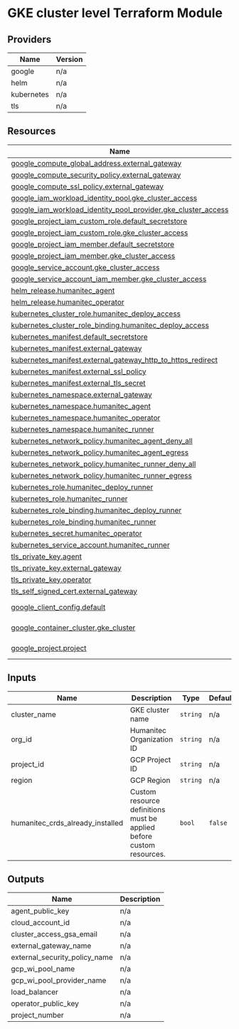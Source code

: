 # GKE cluster level Terraform Module

<!-- BEGIN_TF_DOCS -->


## Providers

| Name | Version |
|------|---------|
| google | n/a |
| helm | n/a |
| kubernetes | n/a |
| tls | n/a |

## Resources

| Name | Type |
|------|------|
| [google_compute_global_address.external_gateway](https://registry.terraform.io/providers/hashicorp/google/latest/docs/resources/compute_global_address) | resource |
| [google_compute_security_policy.external_gateway](https://registry.terraform.io/providers/hashicorp/google/latest/docs/resources/compute_security_policy) | resource |
| [google_compute_ssl_policy.external_gateway](https://registry.terraform.io/providers/hashicorp/google/latest/docs/resources/compute_ssl_policy) | resource |
| [google_iam_workload_identity_pool.gke_cluster_access](https://registry.terraform.io/providers/hashicorp/google/latest/docs/resources/iam_workload_identity_pool) | resource |
| [google_iam_workload_identity_pool_provider.gke_cluster_access](https://registry.terraform.io/providers/hashicorp/google/latest/docs/resources/iam_workload_identity_pool_provider) | resource |
| [google_project_iam_custom_role.default_secretstore](https://registry.terraform.io/providers/hashicorp/google/latest/docs/resources/project_iam_custom_role) | resource |
| [google_project_iam_custom_role.gke_cluster_access](https://registry.terraform.io/providers/hashicorp/google/latest/docs/resources/project_iam_custom_role) | resource |
| [google_project_iam_member.default_secretstore](https://registry.terraform.io/providers/hashicorp/google/latest/docs/resources/project_iam_member) | resource |
| [google_project_iam_member.gke_cluster_access](https://registry.terraform.io/providers/hashicorp/google/latest/docs/resources/project_iam_member) | resource |
| [google_service_account.gke_cluster_access](https://registry.terraform.io/providers/hashicorp/google/latest/docs/resources/service_account) | resource |
| [google_service_account_iam_member.gke_cluster_access](https://registry.terraform.io/providers/hashicorp/google/latest/docs/resources/service_account_iam_member) | resource |
| [helm_release.humanitec_agent](https://registry.terraform.io/providers/hashicorp/helm/latest/docs/resources/release) | resource |
| [helm_release.humanitec_operator](https://registry.terraform.io/providers/hashicorp/helm/latest/docs/resources/release) | resource |
| [kubernetes_cluster_role.humanitec_deploy_access](https://registry.terraform.io/providers/hashicorp/kubernetes/latest/docs/resources/cluster_role) | resource |
| [kubernetes_cluster_role_binding.humanitec_deploy_access](https://registry.terraform.io/providers/hashicorp/kubernetes/latest/docs/resources/cluster_role_binding) | resource |
| [kubernetes_manifest.default_secretstore](https://registry.terraform.io/providers/hashicorp/kubernetes/latest/docs/resources/manifest) | resource |
| [kubernetes_manifest.external_gateway](https://registry.terraform.io/providers/hashicorp/kubernetes/latest/docs/resources/manifest) | resource |
| [kubernetes_manifest.external_gateway_http_to_https_redirect](https://registry.terraform.io/providers/hashicorp/kubernetes/latest/docs/resources/manifest) | resource |
| [kubernetes_manifest.external_ssl_policy](https://registry.terraform.io/providers/hashicorp/kubernetes/latest/docs/resources/manifest) | resource |
| [kubernetes_manifest.external_tls_secret](https://registry.terraform.io/providers/hashicorp/kubernetes/latest/docs/resources/manifest) | resource |
| [kubernetes_namespace.external_gateway](https://registry.terraform.io/providers/hashicorp/kubernetes/latest/docs/resources/namespace) | resource |
| [kubernetes_namespace.humanitec_agent](https://registry.terraform.io/providers/hashicorp/kubernetes/latest/docs/resources/namespace) | resource |
| [kubernetes_namespace.humanitec_operator](https://registry.terraform.io/providers/hashicorp/kubernetes/latest/docs/resources/namespace) | resource |
| [kubernetes_namespace.humanitec_runner](https://registry.terraform.io/providers/hashicorp/kubernetes/latest/docs/resources/namespace) | resource |
| [kubernetes_network_policy.humanitec_agent_deny_all](https://registry.terraform.io/providers/hashicorp/kubernetes/latest/docs/resources/network_policy) | resource |
| [kubernetes_network_policy.humanitec_agent_egress](https://registry.terraform.io/providers/hashicorp/kubernetes/latest/docs/resources/network_policy) | resource |
| [kubernetes_network_policy.humanitec_runner_deny_all](https://registry.terraform.io/providers/hashicorp/kubernetes/latest/docs/resources/network_policy) | resource |
| [kubernetes_network_policy.humanitec_runner_egress](https://registry.terraform.io/providers/hashicorp/kubernetes/latest/docs/resources/network_policy) | resource |
| [kubernetes_role.humanitec_deploy_runner](https://registry.terraform.io/providers/hashicorp/kubernetes/latest/docs/resources/role) | resource |
| [kubernetes_role.humanitec_runner](https://registry.terraform.io/providers/hashicorp/kubernetes/latest/docs/resources/role) | resource |
| [kubernetes_role_binding.humanitec_deploy_runner](https://registry.terraform.io/providers/hashicorp/kubernetes/latest/docs/resources/role_binding) | resource |
| [kubernetes_role_binding.humanitec_runner](https://registry.terraform.io/providers/hashicorp/kubernetes/latest/docs/resources/role_binding) | resource |
| [kubernetes_secret.humanitec_operator](https://registry.terraform.io/providers/hashicorp/kubernetes/latest/docs/resources/secret) | resource |
| [kubernetes_service_account.humanitec_runner](https://registry.terraform.io/providers/hashicorp/kubernetes/latest/docs/resources/service_account) | resource |
| [tls_private_key.agent](https://registry.terraform.io/providers/hashicorp/tls/latest/docs/resources/private_key) | resource |
| [tls_private_key.external_gateway](https://registry.terraform.io/providers/hashicorp/tls/latest/docs/resources/private_key) | resource |
| [tls_private_key.operator](https://registry.terraform.io/providers/hashicorp/tls/latest/docs/resources/private_key) | resource |
| [tls_self_signed_cert.external_gateway](https://registry.terraform.io/providers/hashicorp/tls/latest/docs/resources/self_signed_cert) | resource |
| [google_client_config.default](https://registry.terraform.io/providers/hashicorp/google/latest/docs/data-sources/client_config) | data source |
| [google_container_cluster.gke_cluster](https://registry.terraform.io/providers/hashicorp/google/latest/docs/data-sources/container_cluster) | data source |
| [google_project.project](https://registry.terraform.io/providers/hashicorp/google/latest/docs/data-sources/project) | data source |

## Inputs

| Name | Description | Type | Default | Required |
|------|-------------|------|---------|:--------:|
| cluster\_name | GKE cluster name | `string` | n/a | yes |
| org\_id | Humanitec Organization ID | `string` | n/a | yes |
| project\_id | GCP Project ID | `string` | n/a | yes |
| region | GCP Region | `string` | n/a | yes |
| humanitec\_crds\_already\_installed | Custom resource definitions must be applied before custom resources. | `bool` | `false` | no |

## Outputs

| Name | Description |
|------|-------------|
| agent\_public\_key | n/a |
| cloud\_account\_id | n/a |
| cluster\_access\_gsa\_email | n/a |
| external\_gateway\_name | n/a |
| external\_security\_policy\_name | n/a |
| gcp\_wi\_pool\_name | n/a |
| gcp\_wi\_pool\_provider\_name | n/a |
| load\_balancer | n/a |
| operator\_public\_key | n/a |
| project\_number | n/a |
<!-- END_TF_DOCS -->